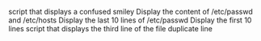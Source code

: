 script that displays a confused smiley
Display the content of /etc/passwd and /etc/hosts
Display the last 10 lines of /etc/passwd
Display the first 10 lines
script that displays the third line of the file
duplicate line
